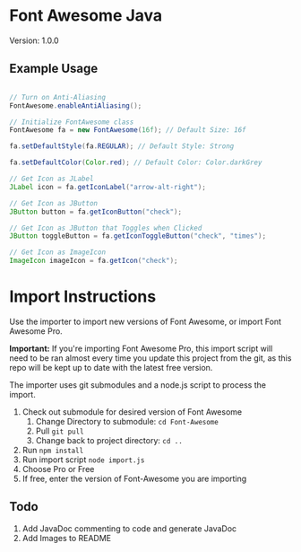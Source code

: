 Font Awesome Java
===
Version: 1.0.0

Example Usage
---
```java

// Turn on Anti-Aliasing
FontAwesome.enableAntiAliasing();

// Initialize FontAwesome class
FontAwesome fa = new FontAwesome(16f); // Default Size: 16f

fa.setDefaultStyle(fa.REGULAR); // Default Style: Strong

fa.setDefaultColor(Color.red); // Default Color: Color.darkGrey

// Get Icon as JLabel
JLabel icon = fa.getIconLabel("arrow-alt-right");

// Get Icon as JButton
JButton button = fa.getIconButton("check");

// Get Icon as JButton that Toggles when Clicked
JButton toggleButton = fa.getIconToggleButton("check", "times");

// Get Icon as ImageIcon
ImageIcon imageIcon = fa.getIcon("check");

```

# Import Instructions

Use the importer to import new versions of Font Awesome, or import Font Awesome Pro.

**Important:** If you're importing Font Awesome Pro, this import script will need to be ran almost every time you update
this project from the git, as this repo will be kept up to date with the latest free version.

The importer uses git submodules and a node.js script to process the import. 

1. Check out submodule for desired version of Font Awesome
    1. Change Directory to submodule: `cd Font-Awesome`
    1. Pull `git pull`
    1. Change back to project directory: `cd ..`
1. Run `npm install`
1. Run import script `node import.js`
1. Choose Pro or Free
1. If free, enter the version of Font-Awesome you are importing 


Todo
---
1. Add JavaDoc commenting to code and generate JavaDoc
1. Add Images to README